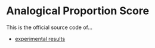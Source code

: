 # Analogical Proportion Score
This is the official source code of...
- [experimental results](https://github.com/asahi417/alm/releases/download/0.0.0/experiments_results.tar.gz)